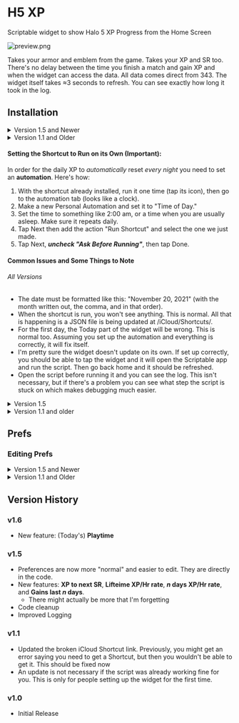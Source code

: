 # H5 XP
Scriptable widget to show Halo 5 XP Progress from the Home Screen

![preview.png](https://github.com/sac396/H5-XP/blob/main/preview.jpeg?raw=true)

Takes your armor and emblem from the game.
Takes your XP and SR too. There's no delay between the time you finish a match and gain XP and when the widget can access the data. All data comes direct from 343. The widget itself takes ≈3 seconds to refresh. You can see exactly how long it took in the log.

## Installation 

<details>
   
<summary>Version 1.5 and Newer</summary>

1. On your iOS device, go [here](https://downgit.github.io/#/home?url=https://github.com/sac396/H5-XP-iOS-Widget/blob/main/H5-XP.scriptable) to download the script. You can also view the source code [here](https://github.com/sac396/H5-XP-iOS-Widget/blob/main/H5-XP.js).
2. A Zip file will be downloaded. Open it, and it should bring you to the files app. Tap the Zip file to unzip it, and a H5-XP.scriptable file will appear.
3. Open it, tap the share on the bottom, then tap Scriptable.

You will need to get the following too:
- An API key from developer.haloapi.com to access XP and SR information.
  - Sign up for the API [here](https://developer.haloapi.com/signin?ReturnUrl=%2Fproducts%2F560af1e42109182040fb56fc).
  - Subscribe (it's free), then you will see your keys. Either of them will work.
- A shortcut to automatically reset Daily XP part of the widget each night. This includes:
  - The [Shortcuts app](https://apps.apple.com/us/app/shortcuts/id1462947752).
  - [This shortcut](https://www.icloud.com/shortcuts/fab57f744cac480bb9faedbf754b0dca).
    - Run this a few times. It may ask for permissions; just run it until it finishes completely with no prompts or alerts.

</details>

<details>
   
<summary>Version 1.1 and Older</summary>

I tried to make this as easy to set up as possible. It shouldn't take more than 5-10 minutes at the most. As you run the script, it should guide you through the process as well, and these instructions are really only a supplement.

1. Download [Scriptable from the App Store](https://apps.apple.com/us/app/scriptable/id1405459188).
2. Make a new script in Scriptable, and paste in the code [here](https://raw.githubusercontent.com/sac396/H5-XP-iOS-Widget/main/H5-XP.js). 
3. Run the script. It should detect everything you are missing and download the things it can along the way. It will ask you for the things it doesn't know. If you get confused, maybe read through the rest of this page and you'll understand.
   - You may need to run it a few times. Just run it until it completes without asking you for anything.
5. Add a medium size Scriptable widget and set it to this script. In the configurator, set the script to the one we just set up, and the "When Interacting" to "Run Script."

You will need to get the following too:
- An API key from developer.haloapi.com to access XP and SR information.
  - Sign up for the API [here](https://developer.haloapi.com/signin?ReturnUrl=%2Fproducts%2F560af1e42109182040fb56fc).
  - Subscribe (free), then you will see your keys. Either of them will work.
- A shortcut to automatically reset Daily XP part of the widget each night. This includes:
  - The [Shortcuts app](https://apps.apple.com/us/app/shortcuts/id1462947752).
  - [This shortcut](https://www.icloud.com/shortcuts/f00ad74cf1d943e09c120585b4aa2e78).
    - Run this a few times. It may ask for permissions; just run it until it finishes completely with no prompts or alerts.

</details>

#### Setting the Shortcut to Run on its Own (Important):

In order for the daily XP to _automatically_ reset _every night_ you need to set an **automation**. Here's how:

1. With the shortcut already installed, run it one time (tap its icon), then go to the automation tab (looks like a clock).
2. Make a new Personal Automation and set it to "Time of Day."
3. Set the time to something like 2:00 am, or a time when you are usually asleep. Make sure it repeats daily.
4. Tap Next then add the action "Run Shortcut" and select the one we just made.
5. Tap Next, **_uncheck "Ask Before Running"_**, then tap Done.

#### Common Issues and Some Things to Note 

###### All Versions

- The date must be formatted like this: "November 20, 2021" (with the month written out, the comma, and in that order).
- When the shortcut is run, you won't see anything. This is normal. All that is happening is a JSON file is being updated at /iCloud/Shortcuts/.
- For the first day, the Today part of the widget will be wrong. This is normal too. Assuming you set up the automation and everything is correctly, it will fix itself.
- I'm pretty sure the widget doesn't update on its own. If set up correctly, you should be able to tap the widget and it will open the Scriptable app and run the script. Then go back home and it should be refreshed.
- Open the script before running it and you can see the log. This isn't necessary, but if there's a problem you can see what step the script is stuck on which makes debugging much easier.

<details>
   
<summary>Version 1.5</summary>

- Around line 270 is a big chunk of code I'm still working on that's commented out. It's kind of self explanatory, but I can't get it to work. If anyone else wants to get it working, feel free to try!

</details>

<details>
   
<summary>Version 1.1 and older</summary>

- A lot of problems can be caused by incorrectly entering you gamertag, API key, or target completion date. Head to /iCloud/Scriptable/H5-XP-Prefs.json and check that "apiKey", "gamertag", and "targetCompletionDate" are all right. The best way to fix it if they aren't is to delete the prefs file and start over.
- If you want to access the ```.js```, ```.json```, or ```.png``` files, get [the Files app](https://apps.apple.com/us/app/files/id1232058109) from the app store. This isn't required, but you need it if you want to see all the files the script creates. Not all of the files will be there until you have successfully run the script and shortcut at least once.
  - For version 1.1 and older, one of the files is in /iCloud Drive/Shortcuts/
  - The rest are in /iCloud Drive/Scriptable/

</details>

## Prefs

### Editing Prefs

<details>
   
   <summary>Version 1.5 and Newer</summary>
   
   
### Here is an explanation of each property:

##### ```apiKey```, ```gamertag```, ```targetCompletionDate```

These are set the first couple times you run the script. They are in the preferences file so you can change them later if you need.

##### ```font```, ```fontSize```

To see what fonts you can use, visit [iosfonts.com](http://iosfonts.com). These are the ones that come with iOS and that Scriptable can access. They are all case sensitive. For font size I recommend something between 12 and 24.

##### ```showXPtoNextSR```

Accepts ```"auto"```,```true```, or ```false```. Auto will only show it if you are below SR 151.

##### ```showTotalXP```, ```showEmblem```, ```showSR```, ```showTodaysGoal```, ```showArmor```, ```showCustomAverageRate```, ```showCustomDaysGains```

Accept ```true``` or ```false```. Self explanatory; it hides or shows certain elements.

##### ```showXPtoMax```

Accepts ```true``` or ```false```. If you are SR 152 already, it will show the remaining XP to 100 million, the hard cap.

##### ```checkForUpdates```

Accepts ```true``` or ```false```. If ```true```, each time you run the script it will check for new H5-XP updates in the Log from this Github. 
   
   </details>

<details>
   
   <summary>Version 1.1 and Older</summary>

Once you run the script, a Preferences file called "H5-XP-Prefs.json" will be saved to /iCloud/Scriptable/. You shouldn't _need_ to go in there (default settings are fine), but you can if you wish. Here is what each thing does:

The best way to edit the prefs is to do so _indirectly_. Around lines 40-50 in the script, there is a "Modify Prefs Here" section. For each thing you want to change, add in the code like this:

```
/*-----------------------------------------*/
/*  Modify Prefs Here                      */
/*-----------------------------------------*/


let prefsSource.showEmblem = false
let prefsSource.apiKey = "12345"

```

### Here is an explanation of each property:

##### ```apiKey```, ```gamertag```, ```targetCompletionDate```

These are set the first couple times you run the script. They are in the preferences file so you can change them later if you need.

##### ```font```, ```fontSize```, ```heightOffset```

To see what fonts you can use, visit [iosfonts.com](http://iosfonts.com). These are the ones that come with iOS and that Scriptable can access. They are all case sensitive. For font size I recommend something between 12 and 24. Increase the heightOffset if the lines are too squished together.

##### ```showXPtoNextSR```

Accepts ```auto```,```always```, or ```never```. Auto will only show it if you are below SR 151.

##### ```showTotalXP```, ```showEmblem```, ```showSR```, ```showTodaysGoal```, ```showArmor```

Accept ```true``` or ```false```. Self explanatory; it hides or shows certain elements.

##### ```showXPtoMax```
Accepts ```true``` or ```false```. If you are SR 152 already, it will show the remaining XP to 100 million, the hard cap.

##### ```customAverageRateDays```, ```customDaysGainsDays```
Accepts ```positive non-zero integers``` (e.g: 1, 2, 3, 4...). Somewhat self explanatory. Note that if you set one of them to, say, 5 but you only have 3 entries in the H5-XP-storedValues.json, you won't get a very accurate calculation, but it will still work.

##### ```checkForUpdates```

Accepts ```true``` or ```false```. If ```true```, each time you run the script it will check for new H5-XP updates in the Log from this Github. 

##### ```use100MilInstead```

Accepts ```true``` or ```false```. The "hard cap" for XP is actually 100,000,000; but there is no SR 153. This overrides the script to set goals and everything else based on this 100 mil scale. If you are already at or above 50 mil, this will be true no matter what.

##### ```updateStoredValuesOnEachRun```, ```updateStoredValuesOnEachRunInterval```

Currently WIP. Not functional. Changing values here will have no affect on the script. See Common Issues and Some Things to Note for more info.

##### ```resetStoredValues```

Accepts ```true``` or ```false```. This will reset the file at iCloud Drive/Scriptable/storedValues.json. It cannot be undone. Be sure that once you reset your stored values you change this back to false or every time you run the script that file will be wiped.

##### ```useLog```

Accepts ```true``` or ```false```. Whether or not to output to the console while running the script. I recommend leaving this true.

### Resetting Prefs

You con reset the preferences to defaults by opening the files app and deleting the file at /iCloud/Scriptable/H5-XP-Prefs.json. The next time you run the script, it will download the defualt prefs file from this Github. This means you will be asked for your API Key, Gamertag, and Target Completion Date again.

</details>

##  Version History

### v1.6
- New feature: (Today's) **Playtime**

### v1.5
- Preferences are now more "normal" and easier to edit. They are directly in the code.
- New features: **XP to next SR**, **Lifteime XP/Hr rate**, **_n_ days XP/Hr rate**, and **Gains last _n_ days**.
  - There might actually be more that I'm forgetting
- Code cleanup
- Improved Logging

### v1.1

- Updated the broken iCloud Shortcut link. Previously, you might get an error saying you need to get a Shortcut, but then you wouldn't be able to get it. This should be fixed now
- An update is not necessary if the script was already working fine for you. This is only for people setting up the widget for the first time.

### v1.0

- Initial Release

